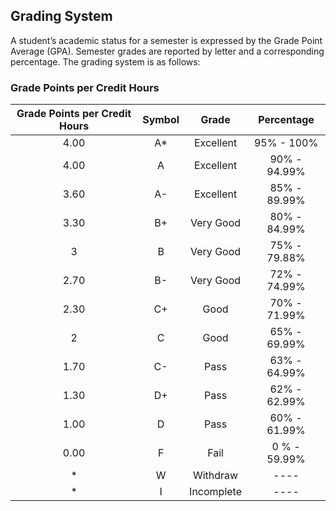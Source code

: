 ## Grading System
A student’s academic status for a semester is expressed by the Grade Point
Average (GPA). Semester grades are reported by letter and a corresponding percentage.
The grading system is as follows:
### Grade Points per Credit Hours
| Grade Points per Credit Hours | Symbol | Grade | Percentage |
| :---: | :---:  |  :---: |  :---: |
|4.00 |A* |Excellent |95% - 100%  |
|4.00 |A  |Excellent |90% - 94.99%|
|3.60 |A- |Excellent |85% - 89.99%|
|3.30 |B+ |Very Good |80% - 84.99%|
|3    |B  |Very Good |75% - 79.88%|
|2.70 |B- |Very Good |72% - 74.99%|
|2.30 |C+ |Good      |70% - 71.99%|
|2    |C  |Good      |65% - 69.99%|
|1.70 |C- |Pass      |63% - 64.99%|
|1.30 |D+ |Pass      |62% - 62.99%|
|1.00 |D  |Pass      |60% - 61.99%|
|0.00 |F  |Fail      |0 % - 59.99%|
|*    |W  |Withdraw  | ----       |
|*    |I  |Incomplete| ----       |